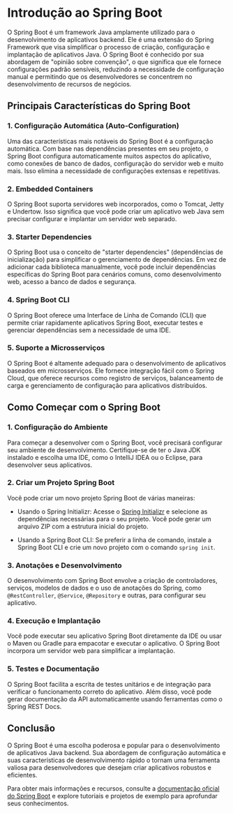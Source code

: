 # Introdução ao Spring Boot

O Spring Boot é um framework Java amplamente utilizado para o desenvolvimento de aplicativos backend. Ele é uma extensão do Spring Framework que visa simplificar o processo de criação, configuração e implantação de aplicativos Java. O Spring Boot é conhecido por sua abordagem de "opinião sobre convenção", o que significa que ele fornece configurações padrão sensíveis, reduzindo a necessidade de configuração manual e permitindo que os desenvolvedores se concentrem no desenvolvimento de recursos de negócios.

## Principais Características do Spring Boot

### 1. Configuração Automática (Auto-Configuration)

Uma das características mais notáveis do Spring Boot é a configuração automática. Com base nas dependências presentes em seu projeto, o Spring Boot configura automaticamente muitos aspectos do aplicativo, como conexões de banco de dados, configuração do servidor web e muito mais. Isso elimina a necessidade de configurações extensas e repetitivas.

### 2. Embedded Containers

O Spring Boot suporta servidores web incorporados, como o Tomcat, Jetty e Undertow. Isso significa que você pode criar um aplicativo web Java sem precisar configurar e implantar um servidor web separado.

### 3. Starter Dependencies

O Spring Boot usa o conceito de "starter dependencies" (dependências de inicialização) para simplificar o gerenciamento de dependências. Em vez de adicionar cada biblioteca manualmente, você pode incluir dependências específicas do Spring Boot para cenários comuns, como desenvolvimento web, acesso a banco de dados e segurança.

### 4. Spring Boot CLI

O Spring Boot oferece uma Interface de Linha de Comando (CLI) que permite criar rapidamente aplicativos Spring Boot, executar testes e gerenciar dependências sem a necessidade de uma IDE.

### 5. Suporte a Microsserviços

O Spring Boot é altamente adequado para o desenvolvimento de aplicativos baseados em microsserviços. Ele fornece integração fácil com o Spring Cloud, que oferece recursos como registro de serviços, balanceamento de carga e gerenciamento de configuração para aplicativos distribuídos.

## Como Começar com o Spring Boot

### 1. Configuração do Ambiente

Para começar a desenvolver com o Spring Boot, você precisará configurar seu ambiente de desenvolvimento. Certifique-se de ter o Java JDK instalado e escolha uma IDE, como o IntelliJ IDEA ou o Eclipse, para desenvolver seus aplicativos.

### 2. Criar um Projeto Spring Boot

Você pode criar um novo projeto Spring Boot de várias maneiras:

- Usando o Spring Initializr: Acesse o [Spring Initializr](https://start.spring.io/) e selecione as dependências necessárias para o seu projeto. Você pode gerar um arquivo ZIP com a estrutura inicial do projeto.

- Usando a Spring Boot CLI: Se preferir a linha de comando, instale a Spring Boot CLI e crie um novo projeto com o comando `spring init`.

### 3. Anotações e Desenvolvimento

O desenvolvimento com Spring Boot envolve a criação de controladores, serviços, modelos de dados e o uso de anotações do Spring, como `@RestController`, `@Service`, `@Repository` e outras, para configurar seu aplicativo.

### 4. Execução e Implantação

Você pode executar seu aplicativo Spring Boot diretamente da IDE ou usar o Maven ou Gradle para empacotar e executar o aplicativo. O Spring Boot incorpora um servidor web para simplificar a implantação.

### 5. Testes e Documentação

O Spring Boot facilita a escrita de testes unitários e de integração para verificar o funcionamento correto do aplicativo. Além disso, você pode gerar documentação da API automaticamente usando ferramentas como o Spring REST Docs.

## Conclusão

O Spring Boot é uma escolha poderosa e popular para o desenvolvimento de aplicativos Java backend. Sua abordagem de configuração automática e suas características de desenvolvimento rápido o tornam uma ferramenta valiosa para desenvolvedores que desejam criar aplicativos robustos e eficientes.

Para obter mais informações e recursos, consulte a [documentação oficial do Spring Boot](https://spring.io/projects/spring-boot) e explore tutoriais e projetos de exemplo para aprofundar seus conhecimentos.